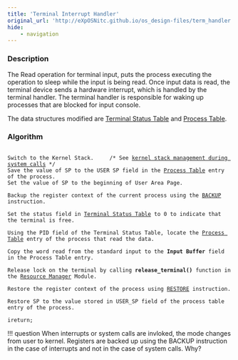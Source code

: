 ```yaml
---
title: 'Terminal Interrupt Handler'
original_url: 'http://eXpOSNitc.github.io/os_design-files/term_handler.html'
hide:
    - navigation
---
```


### Description
The Read operation for terminal input, puts the process executing the operation to sleep while the input is being read. Once input data is read, the terminal device sends a hardware interrupt, which is handled by the terminal handler. The terminal handler is responsible for waking up processes that are blocked for input console. 

The data structures modified are [Terminal Status Table](mem_ds.html#ts_table) and [Process Table](process_table.html).


  

### Algorithm

<pre><code>
Switch to the Kernel Stack. 	/* See <a href="stack_smcall.html">kernel stack management during system calls</a> */
Save the value of SP to the USER SP field in the <a href="process_table.html">Process Table</a> entry of the process.
Set the value of SP to the beginning of User Area Page.

Backup the register context of the current process using the <a href="../arch_spec-files/instruction_set.html">BACKUP</a> instruction.

Set the status field in <a href="mem_ds.html#ts_table" target="_blank">Terminal Status Table</a> to 0 to indicate that the terminal is free.

Using the PID field of the Terminal Status Table, locate the <a href="process_table.html" target="_blank">Process Table</a> entry of the process that read the data.

Copy the word read from the standard input to the <b>Input Buffer</b> field in the Process Table entry.

Release lock on the terminal by calling <b>release_terminal()</b> function in the <a href="../os_modules/Module_0.html">Resource Manager</a> Module.

Restore the register context of the process using <a href="../arch_spec-files/instruction_set.html">RESTORE</a> instruction.

Restore SP to the value stored in USER_SP field of the process table entry of the process.

ireturn;
</code></pre>


!!! question 
    When interrupts or system calls are invloked, the mode changes from user to kernel. Registers are backed up using the BACKUP instruction in the case of interrupts and not in the case of system calls. Why?




  
  











































